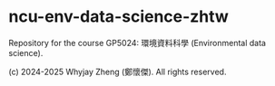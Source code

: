 # ncu-env-data-science-zhtw

Repository for the course GP5024: 環境資料科學 (Environmental data science).

(c) 2024-2025 Whyjay Zheng (鄭懷傑). All rights reserved.